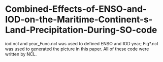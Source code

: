 # Combined-Effects-of-ENSO-and-IOD-on-the-Maritime-Continent-s-Land-Precipitation-During-SO-code
iod.ncl and year_Func.ncl was used to defined ENSO and IOD year; Fig*.ncl was used to generated the picture in this paper. All of these code were written by NCL. 
